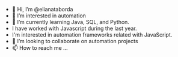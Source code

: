 - 👋 Hi, I’m @elianataborda
- 👀 I’m interested in automation
- 🌱 I’m currently learning Java, SQL, and Python.
- I have worked with Javascript during the last year.
- I'm interested in automation frameworks related with JavaScript.
- 💞️ I’m looking to collaborate on automation projects
- 📫 How to reach me ...

<!---
elianataborda/elianataborda is a ✨ special ✨ repository because its `README.md` (this file) appears on your GitHub profile.
You can click the Preview link to take a look at your changes.
--->

